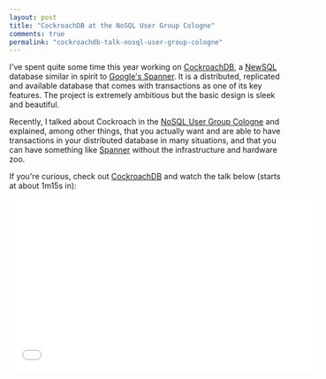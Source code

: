 ```yaml
---
layout: post
title: "CockroachDB at the NoSQL User Group Cologne"
comments: true
permalink: "cockroachdb-talk-nosql-user-group-cologne"
---
```


I've spent quite some time this year working on
[CockroachDB](https://github.com/cockroachdb/cockroach),
a [NewSQL](http://en.wikipedia.org/wiki/NewSQL) database similar in spirit to
[Google's Spanner](http://en.wikipedia.org/wiki/Spanner_%28database%29). It is
a distributed, replicated and available database that comes with transactions
as one of its key features. The project is extremely ambitious but the basic
design is sleek and beautiful.

Recently, I talked about Cockroach in the [NoSQL User Group
Cologne](http://www.meetup.com/NoSQL-Usergroup-Cologne/) and explained, among
other things, that you actually want and are able to have transactions in your
distributed database in many situations, and that you can have something like
[Spanner](http://en.wikipedia.org/wiki/Spanner_%28database%29) without the infrastructure and hardware zoo.

If you're curious, check out
[CockroachDB](https://github.com/cockroachdb/cockroach) and watch the talk
below (starts at about 1m15s in):

<iframe width="560" height="315" src="//www.youtube.com/embed/jI3LiKhqN0E?t=1m20s" frameborder="0" allowfullscreen> </iframe>
